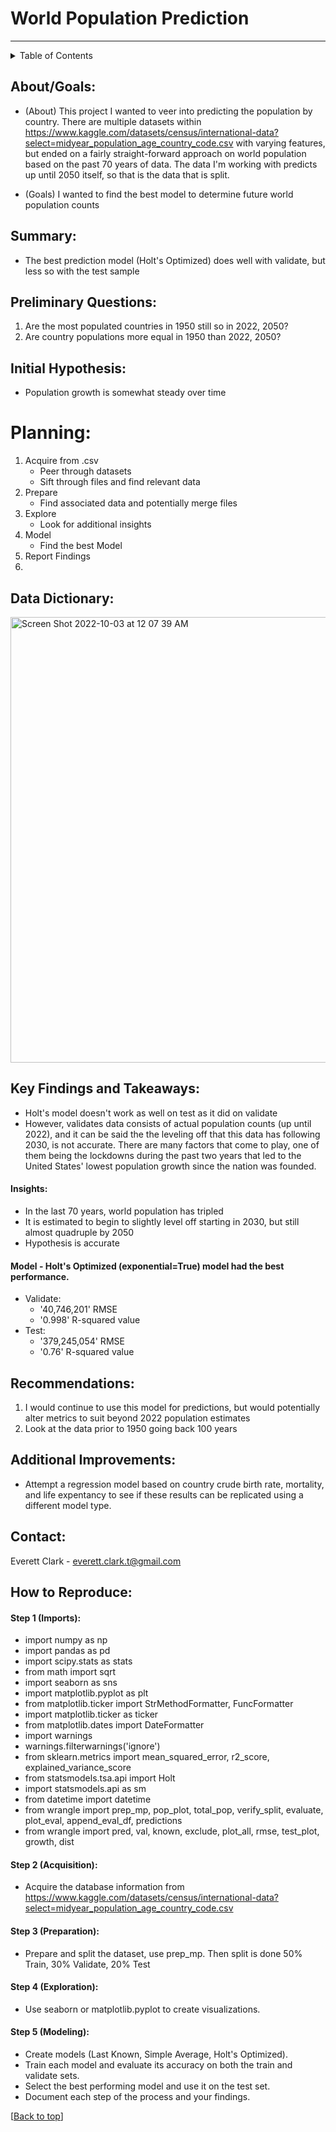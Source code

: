 # World Population Prediction
--------------
<!-- TABLE OF CONTENTS -->
<details>
  <summary>Table of Contents</summary>
  <ol>
    <li><a href="#about">About</a>
    <li><a href="#summary">Summary</a></li>
    <li><a href="#preliminary-questions">Questions</a></li>
    <li><a href="#planning">Planning</a></li>
    <li><a href="#data-dictionary">Data Dictionary</a></li>
    <li><a href="#Key-Findings-and-Takeaways">Key Findings and Takeaways</a></li>
    <li><a href="#recommendations">Recommendations</a></li>
    <li><a href="#additional-improvements">Additional Improvements</a></li>
    <li><a href="#contact">Contact</a></li>
    <li><a href="#how-to-reproduce">How to Reproduce</a></li>
  </ol>
</details>
    
## About/Goals:
- (About) This project I wanted to veer into predicting the population by country. There are multiple datasets within https://www.kaggle.com/datasets/census/international-data?select=midyear_population_age_country_code.csv with varying features, but ended on a fairly straight-forward approach on world population based on the past 70 years of data. The data I'm working with predicts up until 2050 itself, so that is the data that is split.

- (Goals) I wanted to find the best model to determine future world population counts

## Summary:
- The best prediction model (Holt's Optimized) does well with validate, but less so with the test sample

## Preliminary Questions:
  1. Are the most populated countries in 1950 still so in 2022, 2050?
  1. Are country populations more equal in 1950 than 2022, 2050?

## Initial Hypothesis:
  - Population growth is somewhat steady over time

# Planning:
1. Acquire from .csv
    - Peer through datasets
    - Sift through files and find relevant data
2. Prepare
    - Find associated data and potentially merge files
3. Explore
    - Look for additional insights
4. Model
    - Find the best Model
5. Report Findings
6. 
## Data Dictionary:
<img width="713" alt="Screen Shot 2022-10-03 at 12 07 39 AM" src="https://user-images.githubusercontent.com/98612085/193505273-46f40821-2015-4d87-88a7-cbf5ef3ed32e.png">

## Key Findings and Takeaways:
- Holt's model doesn't work as well on test as it did on validate
- However, validates data consists of actual population counts (up until 2022), and it can be said the the leveling off that this data has following 2030, is not accurate. There are many factors that come to play, one of them being the lockdowns during the past two years that led to the United States' lowest population growth since the nation was founded.

#### Insights:
- In the last 70 years, world population has tripled 
- It is estimated to begin to slightly level off starting in 2030, but still almost quadruple by 2050
- Hypothesis is accurate

#### Model - Holt's Optimized (exponential=True) model had the best performance.

- Validate: 
  - '40,746,201' RMSE
  - '0.998' R-squared value
- Test: 
  - '379,245,054' RMSE
  - '0.76' R-squared value
  
## Recommendations:
  1. I would continue to use this model for predictions, but would potentially alter metrics to suit beyond 2022 population estimates
  2. Look at the data prior to 1950 going back 100 years

## Additional Improvements:
- Attempt a regression model based on country crude birth rate, mortality, and life expentancy to see if these results can be replicated using a different model type.

## Contact:
Everett Clark - everett.clark.t@gmail.com

## How to Reproduce:
#### Step 1 (Imports):  
- import numpy as np
- import pandas as pd
- import scipy.stats as stats
- from math import sqrt 
- import seaborn as sns
- import matplotlib.pyplot as plt
- from matplotlib.ticker import StrMethodFormatter, FuncFormatter
- import matplotlib.ticker as ticker
- from matplotlib.dates import DateFormatter
- import warnings
- warnings.filterwarnings('ignore')
- from sklearn.metrics import mean_squared_error, r2_score, explained_variance_score
- from statsmodels.tsa.api import Holt
- import statsmodels.api as sm
- from datetime import datetime
- from wrangle import prep_mp, pop_plot, total_pop, verify_split, evaluate, plot_eval, append_eval_df, predictions
- from wrangle import pred, val, known, exclude, plot_all, rmse, test_plot, growth, dist

#### Step 2 (Acquisition):  
- Acquire the database information from https://www.kaggle.com/datasets/census/international-data?select=midyear_population_age_country_code.csv

#### Step 3 (Preparation):  
- Prepare and split the dataset, use prep_mp. Then split is done 50% Train, 30% Validate, 20% Test

#### Step 4 (Exploration):
- Use seaborn or matplotlib.pyplot to create visualizations.

#### Step 5 (Modeling):
- Create models (Last Known, Simple Average, Holt's Optimized).
- Train each model and evaluate its accuracy on both the train and validate sets.
- Select the best performing model and use it on the test set.
- Document each step of the process and your findings.

[[Back to top](#top)]
